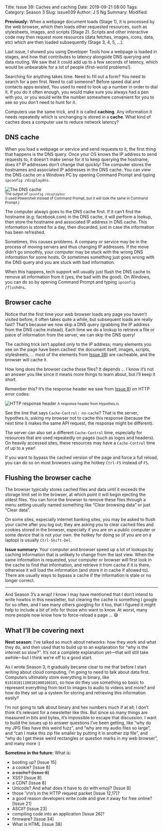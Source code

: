 Title: Issue 39: Caches and caching
Date: 2019-09-21 08:00
Tags: 
Category: Season 3
Slug: issue039
Author: J S Ng
Summary: 
Modified: 

**Previously:** When a webpage document loads (Stage 1), it is processed by the web browser, which then
loads other requested resources, such as stylesheets, images, and scripts (Stage 2). Scripts and other interactive code may then request more resources (data fetches, images, icons, data, etc) which are then loaded subsequently (Stage 3, 4, 5, …).

Last issue, I showed you using Developer Tools how a webpage is loaded in stages, and how that contributes to latency alongside DNS querying and data routing. We saw that it could add up to a few seconds of latency, which would be unbearable for a lot of people (first-world problems!).

Searching for anything takes time. Need to fill out a form? You need to search for a pen first. Need to call someone? Before speed dial and contacts apps existed, You used to need to look up a number in order to dial it. If you do it often enough, you would make sure you always had a pen with you, or you would write the number somewhere convenient for you to see so you don’t need to hunt for it.

Computers use the same trick, and it is called **caching**. Any information it needs repeatedly which is unchanging is stored in a **cache**. What kind of caches does a computer use to reduce network latency?

## DNS cache

When you load a webpage or service and send requests to it, the first thing that happens is the DNS query. Once your OS knows the IP address to send requests to, it doesn’t make sense for it to keep querying the hostname, does it? IP addresses don’t change that quickly! The computer stores the hostnames and associated IP addresses in the DNS cache. You can view the DNS cache on a Windows PC by opening Command Prompt and typing `ipconfig /displaydns`.


![The DNS cache]({attach}/season3/issue039/issue039_01.jpg)<br />
<small>The output of `ipconfig /displaydns`<br />
(I used Powershell instead of Command Prompt,
but it will look the same in Command Prompt.)</small>


The computer always goes to the DNS cache first. If it can’t find the hostname (e.g. facebook.com) in the DNS cache, it will perform a lookup, then store the hostname and associated IP address in DNS cache. This information is stored for a day, then discarded, just in case the information has been refreshed.

Sometimes, this causes problems. A company or service may be in the process of moving servers and thus changing IP addresses. If the move didn’t go smoothly, your computer may be stuck with the wrong DNS information for some hosts. Or sometimes something just goes wrong with the DNS query and you are stuck with bad information.

When this happens, tech support will usually just flush the DNS cache to remove all information from it (yes, the bad with the good). On Windows, you can do so by opening Command Prompt and typing `ipconfig /flushdns`.

## Browser cache

Notice that the first time your web browser loads any page you haven’t visited before, it often takes quite a while, but subsequent loads are really fast? That’s because we now skip a DNS query (grabbing the IP address from the DNS cache instead). Each time we do a lookup to retrieve a file or piece of information from the server, we can skip the DNS query!

The caching trick isn’t applied only to the IP address; many elements you see on the page have been cached: the document itself, images, scripts, stylesheets, … most of the elements from [Issue 38]({filename}/season3/issue038/issue038.md)) are cacheable, and the browser will cache it.

How long does the browser cache these files? It depends ... I know it’s not an answer you like since it means more things to learn about, but I’ll keep it short.

Remember this? It’s the response header we saw from [Issue 8]({filename}/season1/issue008/issue008.md)) on HTTP error codes:


![HTTP response header]({attach}/season1/issue008/issue008_01.png)
<small>A response header from Hypothes.is</small>


See the line that says `Cache-Control: no-cache`? That is the server, hypothes.is, asking my browser not to cache this response (because the next time it makes the same API request, the response might be different).

The server can also set a different `Cache-Control` time, especially for resources that are used repeatedly on pages (such as logos and headers). On heavily accessed sites, these resources may have a `Cache-Control` time of up to a year!

If you want to bypass the cached version of the page and force a full reload, you can do so on most browsers using the hotkey `Ctrl-F5` instead of `F5`.

## Flushing the browser cache

The browser typically stores cached files and data until it exceeds the storage limit set in the browser, at which point it will begin ejecting the oldest files. You can force the browser to remove these files through a menu setting usually named something like “Clear browsing data” or just “Clear data”.

On some sites, especially internet banking sites, you may be asked to flush your cache after you log out; they are asking you to clear cached files and cookies stored in the browser, especially if you are on a public computer or some device that is not your own. the hotkey for doing so (if you are on a laptop) is usually `Ctrl-Shift-Del`.

**Issue summary:** Your computer and browser speed up a lot of lookups by caching information that is unlikely to change from the last view. When the same information is requested, your computer or browser will first look in the cache to find that information, and retrieve it from cache if it is there, otherwise it will load the information (and store it in cache if allowed to). There are usually ways to bypass a cache if the information is stale or no longer correct.

-----

And Season 3’s a wrap! I know I may have mentioned that I don’t intend to write howtos in this newsletter, but clearing the cache is something I google for so often, and I see many others googling for it too, that I figured it might help to include a bit of info for those who want to know. At worst, many more people now know how to force-reload a page … 😅

## What I’ll be covering next

**Next season:** I’ve talked so much about networks: how they work and what they do, and then used that to build up to an explanation for “why is the internet so slow?”. It’s not a complete explanation yet—that will still take awhile—but I think we’re off to a good start.

As I wrote Season 3, it gradually became clear to me that before I start writing about cloud computing, I’m going to need to talk about data first. Computers ultimately store everything in binary, like `010101011100101000100101`, so how do they use something so basic to represent everything from text to images to audio to videos and more? and how do they set up a system for storing and retrieving this information easily?

I’m not going to talk about binary and hex numbers much if at all; I don’t think it’s relevant for a newsletter like this. But since so many things are measured in bits and bytes, it’s impossible to escape that discussion. I want to build the issues up to answer questions I’ve been getting, like “why do my JPG files have this weird fuzz”, and “why are my audio files so large”, and “can I make this zip file smaller by putting it in another zip file”, and “why do I get these weird rectangles or question marks in my web browser”, and many more :)

**Sometime in the future:** What is:

- booting up? [Issue 15]
- a cookie? [Issue 8]
- ~~a cache? [Issue 8]~~
- XSS? [Issue 8]
- a CDN? [Issue 8]
- Unicode? And what does it have to do with emoji? [Issue 8]
- those '\r\n’s in the HTTP request packet [Issue 12,17]?
- a good reason developers write code and give it away for free online? [Issue 21]
- ASCII? [Issue 23]
- compiling code into an application [Issue 26]?
- firmware? [Issue 34]
- What is HTML [Issue 38]
